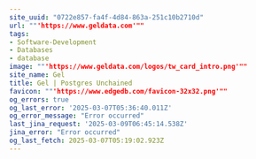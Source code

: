 ```yaml
---
site_uuid: "0722e857-fa4f-4d84-863a-251c10b2710d"
url: ""'https://www.geldata.com'""
tags:
- Software-Development
- Databases
- database
image: ""'https://www.geldata.com/logos/tw_card_intro.png'""
site_name: Gel
title: Gel | Postgres Unchained
favicon: ""'https://www.edgedb.com/favicon-32x32.png'""
og_errors: true
og_last_error: '2025-03-07T05:36:40.011Z'
og_error_message: "Error occurred"
last_jina_request: '2025-03-09T06:45:14.538Z'
jina_error: "Error occurred"
og_last_fetch: 2025-03-07T05:19:02.923Z
---
```


